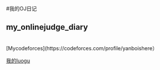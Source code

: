 #我的OJ日记
## my_onlinejudge_diary
<br>
[Mycodeforces](https://codeforces.com/profile/yanboishere）

[我的luogu](https://www.luogu.com.cn/user/426741)
